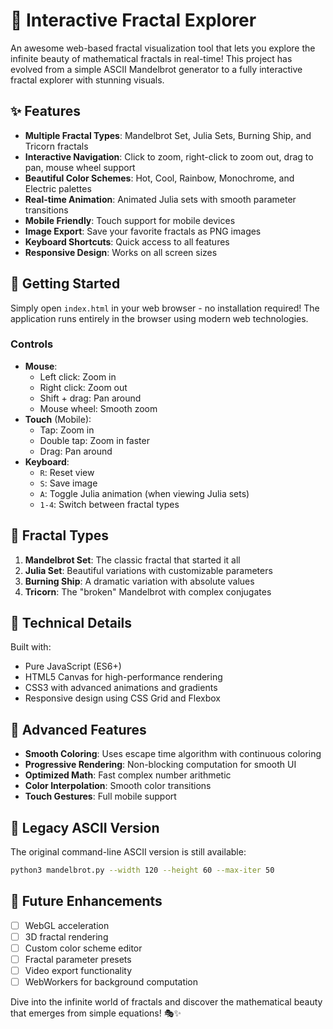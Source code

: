 # 🌌 Interactive Fractal Explorer

An awesome web-based fractal visualization tool that lets you explore the infinite beauty of mathematical fractals in real-time! This project has evolved from a simple ASCII Mandelbrot generator to a fully interactive fractal explorer with stunning visuals.

## ✨ Features

- **Multiple Fractal Types**: Mandelbrot Set, Julia Sets, Burning Ship, and Tricorn fractals
- **Interactive Navigation**: Click to zoom, right-click to zoom out, drag to pan, mouse wheel support
- **Beautiful Color Schemes**: Hot, Cool, Rainbow, Monochrome, and Electric palettes
- **Real-time Animation**: Animated Julia sets with smooth parameter transitions
- **Mobile Friendly**: Touch support for mobile devices
- **Image Export**: Save your favorite fractals as PNG images
- **Keyboard Shortcuts**: Quick access to all features
- **Responsive Design**: Works on all screen sizes

## 🚀 Getting Started

Simply open `index.html` in your web browser - no installation required! The application runs entirely in the browser using modern web technologies.

### Controls

- **Mouse**: 
  - Left click: Zoom in
  - Right click: Zoom out
  - Shift + drag: Pan around
  - Mouse wheel: Smooth zoom
- **Touch** (Mobile):
  - Tap: Zoom in
  - Double tap: Zoom in faster
  - Drag: Pan around
- **Keyboard**:
  - `R`: Reset view
  - `S`: Save image
  - `A`: Toggle Julia animation (when viewing Julia sets)
  - `1-4`: Switch between fractal types

## 🎨 Fractal Types

1. **Mandelbrot Set**: The classic fractal that started it all
2. **Julia Set**: Beautiful variations with customizable parameters
3. **Burning Ship**: A dramatic variation with absolute values
4. **Tricorn**: The "broken" Mandelbrot with complex conjugates

## 🔧 Technical Details

Built with:
- Pure JavaScript (ES6+)
- HTML5 Canvas for high-performance rendering
- CSS3 with advanced animations and gradients
- Responsive design using CSS Grid and Flexbox

## 🎯 Advanced Features

- **Smooth Coloring**: Uses escape time algorithm with continuous coloring
- **Progressive Rendering**: Non-blocking computation for smooth UI
- **Optimized Math**: Fast complex number arithmetic
- **Color Interpolation**: Smooth color transitions
- **Touch Gestures**: Full mobile support

## 📱 Legacy ASCII Version

The original command-line ASCII version is still available:

```bash
python3 mandelbrot.py --width 120 --height 60 --max-iter 50
```

## 🌟 Future Enhancements

- [ ] WebGL acceleration
- [ ] 3D fractal rendering
- [ ] Custom color scheme editor
- [ ] Fractal parameter presets
- [ ] Video export functionality
- [ ] WebWorkers for background computation

Dive into the infinite world of fractals and discover the mathematical beauty that emerges from simple equations! 🎭✨
